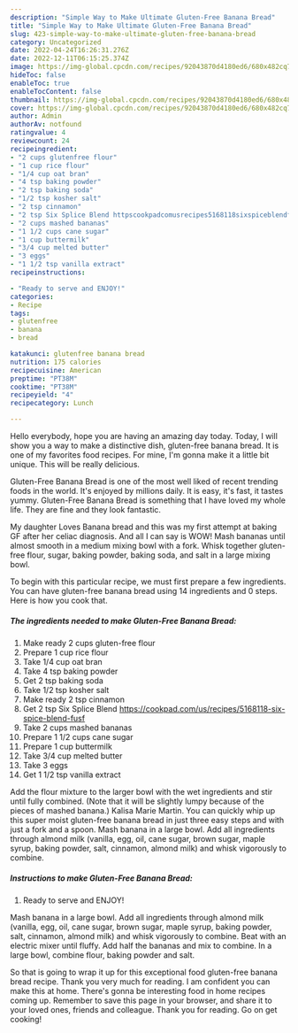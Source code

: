 ```yaml
---
description: "Simple Way to Make Ultimate Gluten-Free Banana Bread"
title: "Simple Way to Make Ultimate Gluten-Free Banana Bread"
slug: 423-simple-way-to-make-ultimate-gluten-free-banana-bread
category: Uncategorized
date: 2022-04-24T16:26:31.276Z
date: 2022-12-11T06:15:25.374Z
image: https://img-global.cpcdn.com/recipes/92043870d4180ed6/680x482cq70/gluten-free-banana-bread-recipe-main-photo.jpg
hideToc: false
enableToc: true
enableTocContent: false
thumbnail: https://img-global.cpcdn.com/recipes/92043870d4180ed6/680x482cq70/gluten-free-banana-bread-recipe-main-photo.jpg
cover: https://img-global.cpcdn.com/recipes/92043870d4180ed6/680x482cq70/gluten-free-banana-bread-recipe-main-photo.jpg
author: Admin
authorAv: notfound
ratingvalue: 4
reviewcount: 24
recipeingredient:
- "2 cups glutenfree flour"
- "1 cup rice flour"
- "1/4 cup oat bran"
- "4 tsp baking powder"
- "2 tsp baking soda"
- "1/2 tsp kosher salt"
- "2 tsp cinnamon"
- "2 tsp Six Splice Blend httpscookpadcomusrecipes5168118sixspiceblendfusf"
- "2 cups mashed bananas"
- "1 1/2 cups cane sugar"
- "1 cup buttermilk"
- "3/4 cup melted butter"
- "3 eggs"
- "1 1/2 tsp vanilla extract"
recipeinstructions:

- "Ready to serve and ENJOY!"
categories:
- Recipe
tags:
- glutenfree
- banana
- bread

katakunci: glutenfree banana bread 
nutrition: 175 calories
recipecuisine: American
preptime: "PT38M"
cooktime: "PT38M"
recipeyield: "4"
recipecategory: Lunch

---
```



Hello everybody, hope you are having an amazing day today. Today, I will show you a way to make a distinctive dish, gluten-free banana bread. It is one of my favorites food recipes. For mine, I'm gonna make it a little bit unique. This will be really delicious.

Gluten-Free Banana Bread is one of the most well liked of recent trending foods in the world. It's enjoyed by millions daily. It is easy, it's fast, it tastes yummy. Gluten-Free Banana Bread is something that I have loved my whole life. They are fine and they look fantastic.

My daughter Loves Banana bread and this was my first attempt at baking GF after her celiac diagnosis. And all I can say is WOW! Mash bananas until almost smooth in a medium mixing bowl with a fork. Whisk together gluten-free flour, sugar, baking powder, baking soda, and salt in a large mixing bowl.


To begin with this particular recipe, we must first prepare a few ingredients. You can have gluten-free banana bread using 14 ingredients and 0 steps. Here is how you cook that.

<!--inarticleads1-->

##### The ingredients needed to make Gluten-Free Banana Bread:

1. Make ready 2 cups gluten-free flour
1. Prepare 1 cup rice flour
1. Take 1/4 cup oat bran
1. Take 4 tsp baking powder
1. Get 2 tsp baking soda
1. Take 1/2 tsp kosher salt
1. Make ready 2 tsp cinnamon
1. Get 2 tsp Six Splice Blend https://cookpad.com/us/recipes/5168118-six-spice-blend-fusf
1. Take 2 cups mashed bananas
1. Prepare 1 1/2 cups cane sugar
1. Prepare 1 cup buttermilk
1. Take 3/4 cup melted butter
1. Take 3 eggs
1. Get 1 1/2 tsp vanilla extract


Add the flour mixture to the larger bowl with the wet ingredients and stir until fully combined. (Note that it will be slightly lumpy because of the pieces of mashed banana.) Kalisa Marie Martin. You can quickly whip up this super moist gluten-free banana bread in just three easy steps and with just a fork and a spoon. Mash banana in a large bowl. Add all ingredients through almond milk (vanilla, egg, oil, cane sugar, brown sugar, maple syrup, baking powder, salt, cinnamon, almond milk) and whisk vigorously to combine. 

<!--inarticleads2-->

##### Instructions to make Gluten-Free Banana Bread:


1. Ready to serve and ENJOY!

Mash banana in a large bowl. Add all ingredients through almond milk (vanilla, egg, oil, cane sugar, brown sugar, maple syrup, baking powder, salt, cinnamon, almond milk) and whisk vigorously to combine. Beat with an electric mixer until fluffy. Add half the bananas and mix to combine. In a large bowl, combine flour, baking powder and salt. 

So that is going to wrap it up for this exceptional food gluten-free banana bread recipe. Thank you very much for reading. I am confident you can make this at home. There's gonna be interesting food in home recipes coming up. Remember to save this page in your browser, and share it to your loved ones, friends and colleague. Thank you for reading. Go on get cooking!
